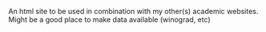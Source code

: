 An html site to be used in combination with my other(s) academic websites.
Might be a good place to make data available (winograd, etc)
